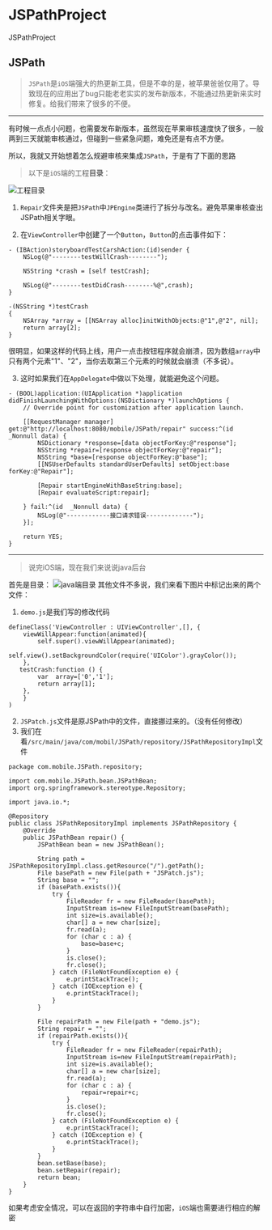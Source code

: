 # JSPathProject
JSPathProject


## JSPath

>`JSPath`是`iOS`端强大的热更新工具，但是不幸的是，被苹果爸爸仅用了。导致现在的应用出了bug只能老老实实的发布新版本，不能通过热更新来实时修复。给我们带来了很多的不便。

***

有时候一点点小问题，也需要发布新版本，虽然现在苹果审核速度快了很多，一般两到三天就能审核通过，但碰到一些紧急问题，难免还是有点不方便。

所以，我就又开始想着怎么规避审核来集成`JSPath`，于是有了下面的思路

>以下是`iOS`端的工程**目录**：

![工程目录](https://upload-images.jianshu.io/upload_images/1621313-711f73e39b56bd3a.png?imageMogr2/auto-orient/strip%7CimageView2/2/w/1240)

1. `Repair`文件夹是把`JSPath`中`JPEngine`类进行了拆分与改名。避免苹果审核查出JSPath相关字眼。

2. 在`ViewController`中创建了一个`Button`，`Button`的点击事件如下：

```
- (IBAction)storyboardTestCarshAction:(id)sender {
    NSLog(@"--------testWillCrash--------");
    
    NSString *crash = [self testCrash];
    
    NSLog(@"--------testDidCrash--------%@",crash);
}

-(NSString *)testCrash
{
    NSArray *array = [[NSArray alloc]initWithObjects:@"1",@"2", nil];
    return array[2];
}
```

很明显，如果这样的代码上线，用户一点击按钮程序就会崩溃，因为数组`array`中只有两个元素"1"、"2"，当你去取第三个元素的时候就会崩溃（不多说）。

3. 这时如果我们在`AppDelegate`中做以下处理，就能避免这个问题。

```
- (BOOL)application:(UIApplication *)application didFinishLaunchingWithOptions:(NSDictionary *)launchOptions {
    // Override point for customization after application launch.
    
    [[RequestManager manager] get:@"http://localhost:8080/mobile/JSPath/repair" success:^(id  _Nonnull data) {
        NSDictionary *response=[data objectForKey:@"response"];
        NSString *repair=[response objectForKey:@"repair"];
        NSString *base=[response objectForKey:@"base"];
        [[NSUserDefaults standardUserDefaults] setObject:base forKey:@"Repair"];
        
        [Repair startEngineWithBaseString:base];
        [Repair evaluateScript:repair];
        
    } fail:^(id  _Nonnull data) {
        NSLog(@"------------接口请求错误-------------");
    }];
    
    return YES;
}
```

***

>说完iOS端，现在我们来说说java后台

首先是目录：
![java端目录](https://upload-images.jianshu.io/upload_images/1621313-6a9f7b6b0f260d95.png?imageMogr2/auto-orient/strip%7CimageView2/2/w/1240)
其他文件不多说，我们来看下图片中标记出来的两个文件：
1. `demo.js`是我们写的修改代码

```
defineClass('ViewController : UIViewController',[], {
    viewWillAppear:function(animated){
        self.super().viewWillAppear(animated);
        self.view().setBackgroundColor(require('UIColor').grayColor());
    },
   testCrash:function () {
        var  array=['0','1'];
        return array[1];
    },
    }
)
```

2. `JSPatch.js`文件是原JSPath中的文件，直接挪过来的。（没有任何修改）
3. 我们在看`/src/main/java/com/mobil/JSPath/repository/JSPathRepositoryImpl`文件

```
package com.mobile.JSPath.repository;

import com.mobile.JSPath.bean.JSPathBean;
import org.springframework.stereotype.Repository;

import java.io.*;

@Repository
public class JSPathRepositoryImpl implements JSPathRepository {
    @Override
    public JSPathBean repair() {
        JSPathBean bean = new JSPathBean();

        String path = JSPathRepositoryImpl.class.getResource("/").getPath();
        File basePath = new File(path + "JSPatch.js");
        String base = "";
        if (basePath.exists()){
            try {
                FileReader fr = new FileReader(basePath);
                InputStream is=new FileInputStream(basePath);
                int size=is.available();
                char[] a = new char[size];
                fr.read(a);
                for (char c : a) {
                    base=base+c;
                }
                is.close();
                fr.close();
            } catch (FileNotFoundException e) {
                e.printStackTrace();
            } catch (IOException e) {
                e.printStackTrace();
            }
        }

        File repairPath = new File(path + "demo.js");
        String repair = "";
        if (repairPath.exists()){
            try {
                FileReader fr = new FileReader(repairPath);
                InputStream is=new FileInputStream(repairPath);
                int size=is.available();
                char[] a = new char[size];
                fr.read(a);
                for (char c : a) {
                    repair=repair+c;
                }
                is.close();
                fr.close();
            } catch (FileNotFoundException e) {
                e.printStackTrace();
            } catch (IOException e) {
                e.printStackTrace();
            }
        }
        bean.setBase(base);
        bean.setRepair(repair);
        return bean;
    }
}
```
如果考虑安全情况，可以在返回的字符串中自行加密，`iOS`端也需要进行相应的解密


